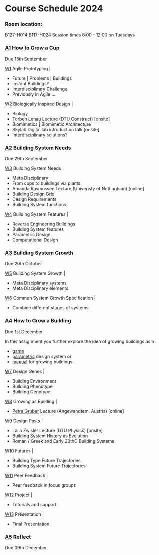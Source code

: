 # Course Schedule  2024

### Room location: 
B127-H014
B117-H024
Session times 8:00 - 12:00 on Tuesdays


### [A1] How to Grow a Cup
Due 15th September

[W1] Agile Prototyping |
* Future | Problems | Buildings
* Instant Buildings?
* Interdisciplinary Challenge
* Previously in Agile ...

[W2] Biologically Inspired Design |
* Biology
* Torben Lenau Lecture (DTU Construct) [onsite]
* Biomimetics | Biomimetic Architecture
* Skylab Digital lab introduction talk [onsite]
* Interdisciplinary solutions?

### [A2] Building System Needs
Due 29th September

[W3] Building System Needs |
* Meta Disciplinary 
* From cups to buildings via plants
* Amanda Rasmussen Lecture (Univeristy of Nottingham) [online]
* Building Design Grid
* Design Requirements
* Building System functions

[W4] Building System Features |
* Reverse Engineering Buildings
* Building System features
* Parametric Design
* Computational Design

### [A3] Building System Growth
Due 20th October

[W5] Building System Growth |
* Meta Disciplinary systems
* Meta Disciplinary elements

[W6] Common System Growth Specification |
* Combine different stages of systems

### [A4] How to Grow a Building
Due 1st December

In this assignment you further explore the idea of growing buildings as a 
* [game]
* [parametric] design system or
* [manual] for growing buildings

[W7] Design Genes |
* Building Environment
* Building Phenotype
* Building Genotype

[W8] Growing as Building |
* [Petra Gruber] Lecture (Angewandtem, Austria) [online]

[W9] Design Pasts |
* Laila Zwisler Lecture (DTU Physics)  [onsite]
* Building System History as Evolution
* Roman / Greek and Early 20thC Building Systems

[W10] Futures |
* Building Type Future Trajectories
* Building System Future Trajectories

[W11] Peer Feedback |
* Peer feedback in focus groups
  
[W12] Project |
* Tutorials and support

[W13] Presentation |
* Final Presentation.

### [A5] Reflect
Due 09th December

<!-- LINKS -->
[Petra Gruber]: https://ioa.angewandte.at/news/petra-gruber-appointed-head-of-the-i-oa-department-of-building-construction-at-the-angewandte

[A1]: /Agile/Assignments/A1
[A2]: /Agile/Assignments/A2
[A3]: /Agile/Assignments/A3
[A4]: /Agile/Assignments/A4
[A5]: /Agile/Assignments/A5
[BIM]: /41934/Concepts/BIM

[W1]: /Agile/Schedule/01
[W2]: /Agile/Schedule/02
[W3]: /Agile/Schedule/03
[W4]: /Agile/Schedule/04
[W5]: /Agile/Schedule/05
[W6]: /Agile/Schedule/06
[W7]: /Agile/Schedule/07
[W8]: /Agile/Schedule/08
[W9]: /Agile/Schedule/09
[W10]: /Agile/Schedule/10
[W11]: /Agile/Schedule/11
[W12]: /Agile/Schedule/12
[W13]: /Agile/Schedule/13

[game]: /Agile/Projects/Game
[parametric]: /Agile/Projects/Parametric
[manual]: /Agile/Projects/Manual
